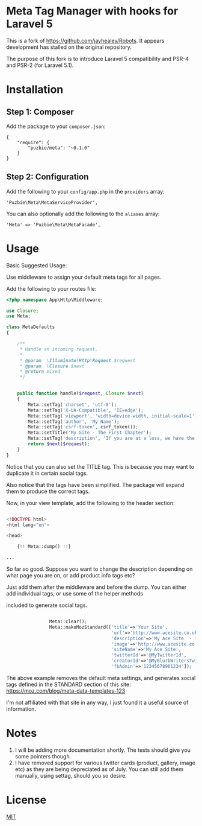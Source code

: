 # Meta Tag Manager with hooks for Laravel 5


This is a fork of https://github.com/jayhealey/Robots. It appears development
has stalled on the original repository.

The purpose of this fork is to introduce Laravel 5 compatibility and PSR-4 and
PSR-2 (for Laravel 5.1).

# Installation

## Step 1: Composer

Add the package to your `composer.json`:

```
{
    "require": {
        "puzbie/meta": "~0.1.0"
    }
}
```

## Step 2: Configuration

Add the following to your `config/app.php` in the `providers` array:

```
'Puzbie\Meta\MetaServiceProvider',
```

You can also optionally add the following to the `aliases` array:

```
'Meta' => 'Puzbie\Meta\MetaFacade',
```

# Usage

Basic Suggested Usage:

Use middleware to assign your default meta tags for all pages.

Add the following to your routes file:

```php
<?php namespace App\Http\Middleware;

use Closure;
use Meta;

class MetaDefaults
{

    /**
     * Handle an incoming request.
     *
     * @param  \Illuminate\Http\Request $request
     * @param  \Closure $next
     * @return mixed
     */


    public function handle($request, Closure $next)
    {
        Meta::setTag('charset', 'utf-8');
        Meta::setTag('X-UA-Compatible', 'IE=edge');
        Meta::setTag('viewport', 'width=device-width, initial-scale=1');
        Meta::setTag('author', 'My Name');
        Meta::setTag('csrf-token', csrf_token());
        Meta::setTitle('My Site - The First Chapter');
        Meta::setTag('description', 'If you are at a loss, we have the goss.');
        return $next($request);
    }
}

```

Notice that you can also set the TITLE tag. This is because you may want to duplicate it in certain social tags.

Also notice that the tags have been simplified. The package will expand them to produce the correct tags.

Now, in your view template, add the following to the header section:

```php

<!DOCTYPE html>
<html lang="en">

<head>

    {!! Meta::dump() !!}

...

```

So far so good. Suppose you want to change the description depending on what page you are on, or add product info tags etc?

Just add them after the middleware and before the dump. You can either add individual tags, or use some of the helper methods

included to generate social tags.

```php

                Meta::clear();
                Meta::makeMozStandard(['title'=>'Your Site',
                                       'url'=>'http://www.acesite.co.uk',
                                       'description'=>'My Ace Site  - its the best.',
                                       'image'=>'http://www.acesite.co.uk/images/site.jpg',
                                       'siteName'=>'My Ace Site',
                                       'twitterId'=>'@MyTwitterId',
                                       'creatorId'=>'@MyBlurbWritersTwitterId',
                                       'fbAdmin'=>'12345678901234']);


```

The above example removes the default meta settings, and generates social tags defined in the STANDARD section
of this site: https://moz.com/blog/meta-data-templates-123

I'm not affiliated with that site in any way, I just found it a useful source of information.

# Notes

1. I will be adding more documentation shortly. The tests should give you some pointers though.
2. I have removed support for various twitter cards (product, gallery, image etc) as they are being depreciated as of July.
You can still add them manually, using settag, should you so desire. 

# License

[MIT](LICENSE)
